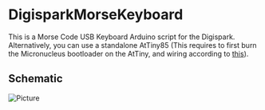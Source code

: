 # DigisparkMorseKeyboard

This is a Morse Code USB Keyboard Arduino script for the Digispark.  
Alternatively, you can use a standalone AtTiny85 (This requires to first burn the Micronucleus bootloader on the AtTiny, and wiring according to [this](http://blog.flipwork.nl/?x=entry:entry081009-142605)).

## Schematic

![Picture](https://github.com/maludo99/DigisparkMorseKeyboard/blob/master/Images/MaludoUnoFritzing.jpg?raw=true)
